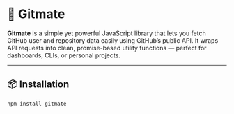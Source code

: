 # 🚀 Gitmate

**Gitmate** is a simple yet powerful JavaScript library that lets you fetch GitHub user and repository data easily using GitHub’s public API. It wraps API requests into clean, promise-based utility functions — perfect for dashboards, CLIs, or personal projects.

---

## 📦 Installation

```bash
npm install gitmate
